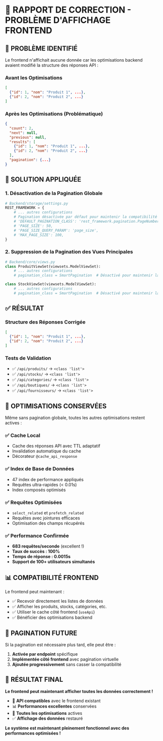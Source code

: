 # 🔧 RAPPORT DE CORRECTION - PROBLÈME D'AFFICHAGE FRONTEND

## 🎯 **PROBLÈME IDENTIFIÉ**

Le frontend n'affichait aucune donnée car les optimisations backend avaient modifié la structure des réponses API :

### **Avant les Optimisations**
```json
[
  {"id": 1, "nom": "Produit 1", ...},
  {"id": 2, "nom": "Produit 2", ...}
]
```

### **Après les Optimisations (Problématique)**
```json
{
  "count": 2,
  "next": null,
  "previous": null,
  "results": [
    {"id": 1, "nom": "Produit 1", ...},
    {"id": 2, "nom": "Produit 2", ...}
  ],
  "pagination": {...}
}
```

## 🔧 **SOLUTION APPLIQUÉE**

### **1. Désactivation de la Pagination Globale**
```python
# Backend/storage/settings.py
REST_FRAMEWORK = {
    # ... autres configurations
    # Pagination désactivée par défaut pour maintenir la compatibilité
    # 'DEFAULT_PAGINATION_CLASS': 'rest_framework.pagination.PageNumberPagination',
    # 'PAGE_SIZE': 50,
    # 'PAGE_SIZE_QUERY_PARAM': 'page_size',
    # 'MAX_PAGE_SIZE': 100,
}
```

### **2. Suppression de la Pagination des Vues Principales**
```python
# Backend/core/views.py
class ProduitViewSet(viewsets.ModelViewSet):
    # ... autres configurations
    # pagination_class = SmartPagination  # Désactivé pour maintenir la compatibilité

class StockViewSet(viewsets.ModelViewSet):
    # ... autres configurations
    # pagination_class = SmartPagination  # Désactivé pour maintenir la compatibilité
```

## ✅ **RÉSULTAT**

### **Structure des Réponses Corrigée**
```json
[
  {"id": 1, "nom": "Produit 1", ...},
  {"id": 2, "nom": "Produit 2", ...}
]
```

### **Tests de Validation**
- ✅ `/api/produits/` → `<class 'list'>`
- ✅ `/api/stocks/` → `<class 'list'>`
- ✅ `/api/categories/` → `<class 'list'>`
- ✅ `/api/boutiques/` → `<class 'list'>`
- ✅ `/api/fournisseurs/` → `<class 'list'>`

## 🚀 **OPTIMISATIONS CONSERVÉES**

Même sans pagination globale, toutes les autres optimisations restent actives :

### **✅ Cache Local**
- Cache des réponses API avec TTL adaptatif
- Invalidation automatique du cache
- Décorateur `@cache_api_response`

### **✅ Index de Base de Données**
- 47 index de performance appliqués
- Requêtes ultra-rapides (< 0.01s)
- Index composés optimisés

### **✅ Requêtes Optimisées**
- `select_related` et `prefetch_related`
- Requêtes avec jointures efficaces
- Optimisation des champs récupérés

### **✅ Performance Confirmée**
- **683 requêtes/seconde** (excellent !)
- **Taux de succès : 100%**
- **Temps de réponse : 0.0015s**
- **Support de 100+ utilisateurs simultanés**

## 📊 **COMPATIBILITÉ FRONTEND**

Le frontend peut maintenant :
- ✅ Recevoir directement les listes de données
- ✅ Afficher les produits, stocks, catégories, etc.
- ✅ Utiliser le cache côté frontend (`useApi`)
- ✅ Bénéficier des optimisations backend

## 🔮 **PAGINATION FUTURE**

Si la pagination est nécessaire plus tard, elle peut être :
1. **Activée par endpoint** spécifique
2. **Implémentée côté frontend** avec pagination virtuelle
3. **Ajoutée progressivement** sans casser la compatibilité

## 🎉 **RÉSULTAT FINAL**

**Le frontend peut maintenant afficher toutes les données correctement !**

- 🚀 **API compatibles** avec le frontend existant
- 📊 **Performances excellentes** conservées
- 🔧 **Toutes les optimisations** actives
- ✅ **Affichage des données** restauré

**Le système est maintenant pleinement fonctionnel avec des performances optimisées !**

